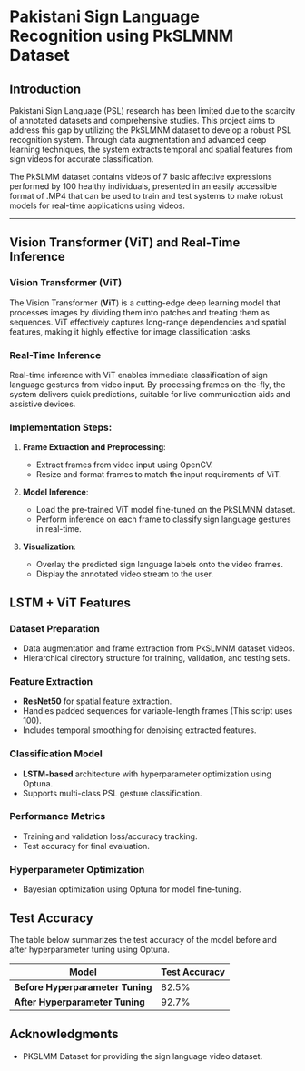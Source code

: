 # Pakistani Sign Language Recognition using PkSLMNM Dataset

## Introduction
Pakistani Sign Language (PSL) research has been limited due to the scarcity of annotated datasets and comprehensive studies. This project aims to address this gap by utilizing the PkSLMNM dataset to develop a robust PSL recognition system. Through data augmentation and advanced deep learning techniques, the system extracts temporal and spatial features from sign videos for accurate classification.

The PkSLMM dataset contains videos of 7 basic affective expressions performed by 100 healthy individuals, presented in an easily accessible format of .MP4 that can be used to train and test systems to make robust models for real-time applications using videos.

---

## Vision Transformer (ViT) and Real-Time Inference

### Vision Transformer (ViT)

The Vision Transformer (**ViT**) is a cutting-edge deep learning model that processes images by dividing them into patches and treating them as sequences. ViT effectively captures long-range dependencies and spatial features, making it highly effective for image classification tasks.

### Real-Time Inference

Real-time inference with ViT enables immediate classification of sign language gestures from video input. By processing frames on-the-fly, the system delivers quick predictions, suitable for live communication aids and assistive devices.

### Implementation Steps:

1. **Frame Extraction and Preprocessing**:
    - Extract frames from video input using OpenCV.
    - Resize and format frames to match the input requirements of ViT.

2. **Model Inference**:
    - Load the pre-trained ViT model fine-tuned on the PkSLMNM dataset.
    - Perform inference on each frame to classify sign language gestures in real-time.

3. **Visualization**:
    - Overlay the predicted sign language labels onto the video frames.
    - Display the annotated video stream to the user.


## LSTM + ViT Features

### Dataset Preparation
- Data augmentation and frame extraction from PkSLMNM dataset videos.
- Hierarchical directory structure for training, validation, and testing sets.

### Feature Extraction
- **ResNet50** for spatial feature extraction.
- Handles padded sequences for variable-length frames (This script uses 100).
- Includes temporal smoothing for denoising extracted features.

### Classification Model
- **LSTM-based** architecture with hyperparameter optimization using Optuna.
- Supports multi-class PSL gesture classification.

### Performance Metrics
- Training and validation loss/accuracy tracking.
- Test accuracy for final evaluation.

### Hyperparameter Optimization
- Bayesian optimization using Optuna for model fine-tuning.

## Test Accuracy

The table below summarizes the test accuracy of the model before and after hyperparameter tuning using Optuna.

| **Model**                             | **Test Accuracy** |
|---------------------------------------|-------------------|
| **Before Hyperparameter Tuning**      | 82.5%             |
| **After Hyperparameter Tuning**       | 92.7%             |

## Acknowledgments
- PKSLMM Dataset for providing the sign language video dataset.
